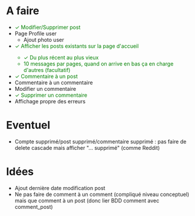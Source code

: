 # A faire
- <span style="color:green">&check; Modifier/Supprimer post
- Page Profile user
  - Ajout photo user
- <span style="color:green">&check; Afficher les posts existants sur la page d'accueil
  - <span style="color:green">&check; Du plus récent au plus vieux
  - 10 messages par pages, quand on arrive en bas ça en charge d'autres (facultatif)
- <span style="color:green">&check; Commentaire à un post
- Commentaire à un commentaire
- Modifier un commentaire
- <span style="color:green">&check; Supprimer un commentaire
- Affichage propre des erreurs
# Eventuel
- Compte supprimé/post supprimé/commentaire supprimé : pas faire de delete cascade mais afficher "... supprimé" (comme Reddit)

# Idées
- Ajout dernière date modification post
- Ne pas faire de comment à un comment (compliqué niveau conceptuel) mais que comment à un post (donc lier BDD comment avec comment_post)